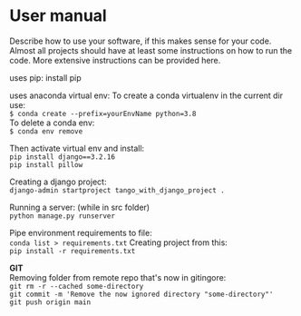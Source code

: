 # User manual 

Describe how to use your software, if this makes sense for your code. Almost all projects should have at least some instructions on how to run the code. More extensive instructions can be provided here.

uses pip: install pip 

uses anaconda virtual env:
To create a conda virtualenv in the current dir use: <br>
`$ conda create --prefix=yourEnvName python=3.8` <br>
To delete a conda env: <br>
`$ conda env remove `

Then activate virtual env and install: <br>
`pip install django==3.2.16` <br>
`pip install pillow`

Creating a django project: <br>
`django-admin startproject tango_with_django_project . `

Running a server: (while in src folder) <br>
`python manage.py runserver`

Pipe environment requirements to file: <br>
`conda list > requirements.txt`
Creating project from this: <br>
`pip install -r requirements.txt`


<b>GIT</b> <br>
Removing folder from remote repo that's now in gitingore: <br>
`git rm -r --cached some-directory` <br>
`git commit -m 'Remove the now ignored directory "some-directory"'`<br>
`git push origin main`

